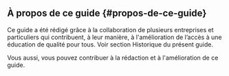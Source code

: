 ## À propos de ce guide {#propos-de-ce-guide}

Ce guide a été rédigé grâce à la collaboration de plusieurs entreprises et particuliers qui contribuent, à leur manière, à l'amélioration de l’accès à une éducation de qualité pour tous. Voir section Historique du présent guide.

Vous aussi, vous pouvez contribuer à la rédaction et à l'amélioration de ce guide.

